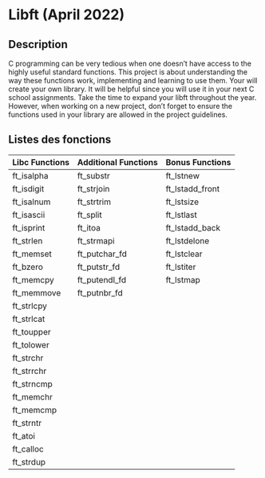 # Libft (April 2022) 

## Description 
C programming can be very tedious when one doesn’t have access to the highly useful standard functions. 
This project is about understanding the way these functions work, implementing and learning to use them. 
Your will create your own library. It will be helpful since you will use it in your next C school assignments.
Take the time to expand your libft throughout the year. However, when working on a new project, don’t forget to ensure the functions used in your library are allowed in
the project guidelines.

## Listes des fonctions  
| Libc Functions  | Additional Functions | Bonus Functions |
| ------------- | ------------- | ------------- |
| ft_isalpha  | ft_substr  | ft_lstnew  |
| ft_isdigit  | ft_strjoin  | ft_lstadd_front  |
| ft_isalnum  | ft_strtrim  | ft_lstsize  |
| ft_isascii  | ft_split  | ft_lstlast  |
| ft_isprint  | ft_itoa  | ft_lstadd_back  |
| ft_strlen  | ft_strmapi  | ft_lstdelone  |
| ft_memset  | ft_putchar_fd  | ft_lstclear |
| ft_bzero  | ft_putstr_fd  | ft_lstiter  |
| ft_memcpy  |ft_putendl_fd  | ft_lstmap  |
| ft_memmove  | ft_putnbr_fd  |  |
| ft_strlcpy  |   |   |
| ft_strlcat  |   |   |
| ft_toupper  |   |   |
| ft_tolower  |   |   |
| ft_strchr  |   |   |
| ft_strrchr  |   |   |
| ft_strncmp  |  |   |
| ft_memchr  |   |   |
| ft_memcmp  | |   |
| ft_strntr |   |   |
| ft_atoi  |   |   |
| ft_calloc  |  |   |
| ft_strdup  |   |   |
